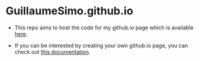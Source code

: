 # GuillaumeSimo.github.io


* This repo aims to host the code for my github.io page which is available [here](https://guillaumesimo.github.io/).


* If you can be interested by creating your own github.io page, you can check out [this documentation](https://docs.github.com/en/free-pro-team@latest/github/working-with-github-pages/creating-a-github-pages-site).
